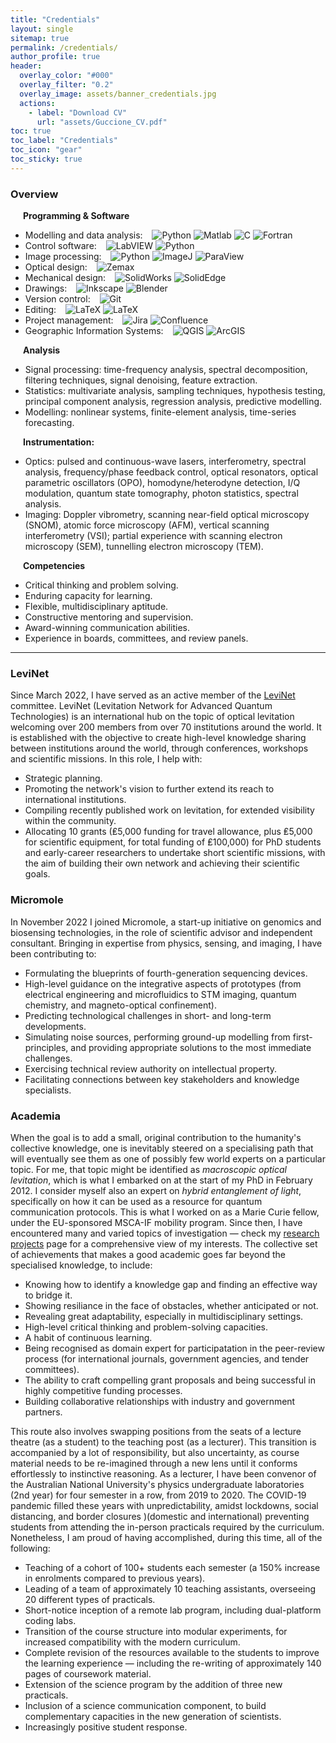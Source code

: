 ```yaml
---
title: "Credentials"
layout: single
sitemap: true
permalink: /credentials/
author_profile: true
header:
  overlay_color: "#000"
  overlay_filter: "0.2"
  overlay_image: assets/banner_credentials.jpg
  actions:
    - label: "Download CV"
      url: "assets/Guccione_CV.pdf"
toc: true
toc_label: "Credentials"
toc_icon: "gear"
toc_sticky: true
---
```


### Overview

<i class="fas fa-laptop-code" style="margin: 10px;"></i>
**Programming & Software**

* Modelling and data analysis: &ensp; 
![Python](https://img.shields.io/badge/Python-fff?logo=python&logoColor=3776AB)
![Matlab](https://img.shields.io/badge/MATLAB%C2%AE-orange?style=plastic&amp)
![C](https://img.shields.io/badge/C-fff?logo=c&logoColor=A8B9CC)
![Fortran](https://img.shields.io/badge/Fortran-fff?logo=fortran&logoColor=734F96)
* Control software: &ensp; 
![LabVIEW](https://img.shields.io/badge/LabVIEW-fff?logo=labview&logoColor=FFDB00) 
![Python](https://img.shields.io/badge/Python-fff?logo=python&logoColor=3776AB)
* Image processing: &ensp; 
![Python](https://img.shields.io/badge/Python-fff?logo=python&logoColor=3776AB)
![ImageJ](https://img.shields.io/badge/ImageJ-fff?logo=imagej&logoColor=00D8E0)
![ParaView](https://img.shields.io/badge/ParaView-blue?)
* Optical design: &ensp; 
![Zemax](https://img.shields.io/badge/Zemax-fff?logo=ansys&logoColor=FFB71B)
* Mechanical design: &ensp; 
![SolidWorks](https://img.shields.io/badge/SolidWorks-fff?)
![SolidEdge](https://img.shields.io/badge/SolidEdge-fff?)
* Drawings: &ensp; 
![Inkscape](https://img.shields.io/badge/Inkscape-999?logo=inkscape&logoColor=000000)
![Blender](https://img.shields.io/badge/Blender-999?logo=blender&logoColor=E87D0D)
* Version control: &ensp; 
![Git](https://img.shields.io/badge/Git-999?logo=git&logoColor=F05032)
* Editing: &ensp; 
![LaTeX](https://img.shields.io/badge/LaTeX-999?logo=latex&logoColor=008080)
![LaTeX](https://img.shields.io/badge/LaTeX-999?logo=latex&logoColor=008080)
* Project management: &ensp;
![Jira](https://img.shields.io/badge/Jira-999?logo=jira&logoColor=0052CC)
![Confluence](https://img.shields.io/badge/Confluence-999?logo=confluence&logoColor=172B4D)
* Geographic Information Systems: &ensp;
![QGIS](https://img.shields.io/badge/QGIS-999?logo=qgis&logoColor=589632)
![ArcGIS](https://img.shields.io/badge/ArcGIS-999?logo=arcgis&logoColor=2C7AC3)

<i class="fas fa-chart-line" style="margin: 10px;"></i>
**Analysis**
- Signal processing: time-frequency analysis, spectral decomposition, filtering techniques, signal denoising, feature extraction.
- Statistics: multivariate analysis, sampling techniques, hypothesis testing, principal component analysis, regression analysis, predictive modelling.
- Modelling: nonlinear systems, finite-element analysis, time-series forecasting.

<i class="fas fa-tools" style="margin: 10px;"></i>
**Instrumentation:**
- Optics: pulsed and continuous-wave lasers, interferometry, spectral analysis, frequency/phase feedback control, optical resonators, optical parametric oscillators (OPO), homodyne/heterodyne detection, I/Q modulation, quantum state tomography, photon statistics, spectral analysis.
- Imaging: Doppler vibrometry, scanning near-field optical microscopy (SNOM), atomic force microscopy (AFM), vertical scanning interferometry (VSI); partial experience with scanning electron microscopy (SEM), tunnelling electron microscopy (TEM).

<i class="fas fa-briefcase" style="margin: 10px;"></i>
**Competencies**
- Critical thinking and problem solving.
- Enduring capacity for learning.
- Flexible, multidisciplinary aptitude.
- Constructive mentoring and supervision.
- Award-winning communication abilities.
- Experience in boards, committees, and review panels.

---


### LeviNet

Since March 2022, I have served as an active member of the [LeviNet](https://www.levinet.org/) committee. LeviNet (Levitation Network for Advanced Quantum Technologies) is an international hub on the topic of optical levitation welcoming over 200 members from over 70 institutions around the world. It is established with the objective to create high-level knowledge sharing between institutions around the world, through conferences, workshops and scientific missions. In this role, I help with:
- Strategic planning.
- Promoting the network's vision to further extend its reach to international institutions.
- Compiling recently published work on levitation, for extended visibility within the community.
- Allocating 10 grants (₤5,000 funding for travel allowance, plus ₤5,000 for scientific equipment, for total funding of ₤100,000) for PhD students and early-career researchers to undertake short scientific missions, with the aim of building their own network and achieving their scientific goals. 


### Micromole

In November 2022 I joined Micromole, a start-up initiative on genomics and biosensing technologies, in the role of scientific advisor and independent consultant. Bringing in expertise from physics, sensing, and imaging, I have been contributing to:
- Formulating the blueprints of fourth-generation sequencing devices.
- High-level guidance on the integrative aspects of prototypes (from electrical engineering and microfluidics to STM imaging, quantum chemistry, and magneto-optical confinement).
- Predicting technological challenges in short- and long-term developments.
- Simulating noise sources, performing ground-up modelling from first-principles, and providing appropriate solutions to the most immediate challenges.
- Exercising technical review authority on intellectual property.
- Facilitating connections between key stakeholders and knowledge specialists.


### Academia

When the goal is to add a small, original contribution to the humanity's collective knowledge, one is inevitably steered on a specialising path that will eventually see them as one of possibly few world experts on a particular topic. For me, that topic might be identified as *macroscopic optical levitation*, which is what I embarked on at the start of my PhD in February 2012. I consider myself also an expert on *hybrid entanglement of light*, specifically on how it can be used as a resource for quantum communication protocols. This is what I worked on as a Marie Curie fellow, under the EU-sponsored MSCA-IF mobility program. Since then, I have encountered many and varied topics of investigation — check my [research projects](/research/) page for a comprehensive view of my interests. The collective set of achievements that makes a good academic goes far beyond the specialised knowledge, to include:
- Knowing how to identify a knowledge gap and finding an effective way to bridge it.
- Showing resiliance in the face of obstacles, whether anticipated or not.
- Revealing great adaptability, especially in multidisciplinary settings.
- High-level critical thinking and problem-solving capacities.
- A habit of continuous learning.
- Being recognised as domain expert for participatation in the peer-review process (for international journals, government agencies, and tender committees).
- The ability to craft compelling grant proposals and being successful in highly competitive funding processes.
- Building collaborative relationships with industry and government partners.

This route also involves swapping positions from the seats of a lecture theatre (as a student) to the teaching post (as a lecturer). This transition is accompanied by a lot of responsibility, but also uncertainty, as course material needs to be re-imagined through a new lens until it conforms effortlessly to instinctive reasoning. As a lecturer, I have been convenor of the Australian National University's physics undergraduate laboratories (2nd year) for four semester in a row, from 2019 to 2020. The COVID-19 pandemic filled these years with unpredictability, amidst lockdowns, social distancing, and border closures )(domestic and international) preventing students from attending the in-person practicals required by the curriculum. Nonetheless, I am proud of having accomplished, during this time, all of the following:
- Teaching of a cohort of 100+ students each semester (a 150% increase in enrolments compared to previous years).
- Leading of a team of approximately 10 teaching assistants, overseeing 20 different types of practicals.
- Short-notice inception of a remote lab program, including dual-platform coding labs.
- Transition of the course structure into modular experiments, for increased compatibility with the modern curriculum.
- Complete revision of the resources available to the students to improve the learning experience — including the re-writing of approximately 140 pages of coursework material.
- Extension of the science program by the addition of three new practicals.
- Inclusion of a science communication component, to build complementary capacities in the new generation of scientists.
- Increasingly positive student response.
